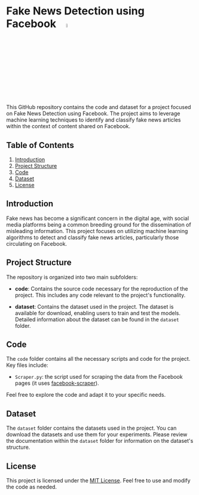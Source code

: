 # Fake News Detection using Facebook &nbsp;&nbsp; <img src="https://github.com/andrea-gariboldi/Facebook-Fake-News/assets/124372391/7a636fd0-d473-4428-82c8-2c6d65ee8e68" width="5%" height="5%">


This GitHub repository contains the code and dataset for a project focused on Fake News Detection using Facebook. The project aims to leverage machine learning techniques to identify and classify fake news articles within the context of content shared on Facebook.

## Table of Contents

1. [Introduction](#introduction)
2. [Project Structure](#project-structure)
3. [Code](#code)
4. [Dataset](#dataset)
5. [License](#license)

## Introduction

Fake news has become a significant concern in the digital age, with social media platforms being a common breeding ground for the dissemination of misleading information. This project focuses on utilizing machine learning algorithms to detect and classify fake news articles, particularly those circulating on Facebook.

## Project Structure

The repository is organized into two main subfolders:

- **code**: Contains the source code necessary for the reproduction of the project. This includes any code relevant to the project's functionality.

- **dataset**: Contains the dataset used in the project. The dataset is available for download, enabling users to train and test the models. Detailed information about the dataset can be found in the `dataset` folder.

## Code

The `code` folder contains all the necessary scripts and code for the project. Key files include:

- `Scraper.py`: the script used for scraping the data from the Facebook pages (it uses [facebook-scraper](https://pypi.org/project/facebook-scraper/)).

Feel free to explore the code and adapt it to your specific needs.

## Dataset

The `dataset` folder contains the datasets used in the project. You can download the datasets and use them for your experiments. Please review the documentation within the `dataset` folder for information on the dataset's structure.

## License

This project is licensed under the [MIT License](LICENSE). Feel free to use and modify the code as needed.
